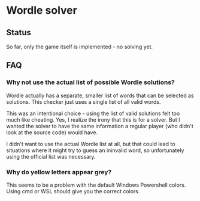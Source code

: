 # Wordle solver

## Status

So far, only the game itself is implemented - no solving yet.

## FAQ

### Why not use the actual list of possible Wordle solutions?

Wordle actually has a separate, smaller list of words that can be selected as solutions.
This checker just uses a single list of all valid words.

This was an intentional choice - using the list of valid solutions felt too much like cheating.
Yes, I realize the irony that this is for a solver. 
But I wanted the solver to have the same information a regular player (who didn't look at the source code) would have.

I didn't want to use the actual Wordle list at all, but that could lead to situations where it might try to guess an ininvalid word, so unfortunately using the official list was necessary.

### Why do yellow letters appear grey?

This seems to be a problem with the default Windows Powershell colors.
Using cmd or WSL should give you the correct colors.

